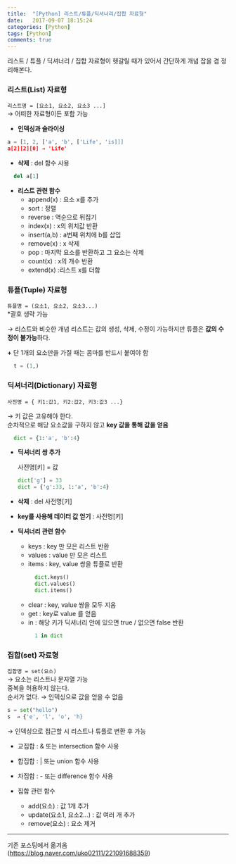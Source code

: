 ```yaml
---
title:  "[Python] 리스트/튜플/딕셔너리/집합 자료형"
date:   2017-09-07 18:15:24
categories: [Python]
tags: [Python]
comments: true
---
```



리스트 / 튜플 / 딕셔너리 / 집합 자료형이 헷갈릴 때가 있어서 간단하게 개념 잡을 겸 정리해본다.



### **리스트(List) 자료형**


`리스트명 = [요소1, 요소2, 요소3 ...]`  
→ 어떠한 자료형이든 포함 가능

* **인덱싱과 슬라이싱**

```python
a = [1, 2, ['a', 'b', ['Life', 'is]]]
a[2][2][0] → 'Life'
```


* **삭제** : del 함수 사용  
```python
  del a[1]
```


* **리스트 관련 함수**
  - append(x) : 요소 x를 추가
  - sort : 정렬
  - reverse : 역순으로 뒤집기
  - index(x) : x의 위치값 반환
  - insert(a,b) : a번째 위치에 b를 삽입
  - remove(x) : x 삭제
  - pop : 마지막 요소를 반환하고 그 요소는 삭제
  - count(x) : x의 개수 반환
  - extend(x) :리스트 x를 더함



### **튜플(Tuple) 자료형**  


`튜플명 = (요소1, 요소2, 요소3...)`  
*괄호 생략 가능  

→ 리스트와 비슷한 개념
 리스트는 값의 생성, 삭제, 수정이 가능하지만 튜플은 **값의 수정이 불가능**하다.  

**+** 단 1개의 요소만을 가질 때는 콤마를 반드시 붙여야 함

```Python
  t = (1,)
```  


### **딕셔너리(Dictionary) 자료형**  


`사전명 = { 키1:값1, 키2:값2, 키3:값3 ...}`  

  → 키 값은 고유해야 한다.  
순차적으로 해당 요소값을 구하지 않고 **key 값을 통해 값을 얻음**

```python
  dict = {1:'a', 'b':4}
```

* **딕셔너리 쌍 추가**  

   사전명[키] = 값

  ```Python
  dict['g'] = 33
  dict = {'g':33, 1:'a', 'b':4}
  ```

* **삭제** : del 사전명[키]  


* **key를 사용해 데이터 값 얻기** : 사전명[키]

* **딕셔너리 관련 함수**
   - keys : key 만 모은 리스트 반환
   - values : value 만 모은 리스트
   - items : key, value 쌍을 튜플로 반환
        ```Python
          dict.keys()
          dict.values()
          dict.items()
        ```
   - clear : key, value 쌍을 모두 지움
   - get : key로 value 를 얻음
   - in : 해당 키가 딕셔너리 안에 있으면 true / 없으면 false 반환
      ```Python
        1 in dict
      ```


### **집합(set) 자료형**  

`집합명 = set(요소)`  
 →  요소는 리스트나 문자열 가능  
    중복을 허용하지 않는다.  
    순서가 없다. → 인덱싱으로 값을 얻을 수 없음

```Python
s = set("hello")
s  → {'e', 'l', 'o', 'h}
```  
→ 인덱싱으로 접근할 시 리스트나 튜플로 변환 후 가능

* 교집합 : & 또는 intersection 함수 사용
* 합집합 : | 또는 union 함수 사용
* 차집합 : - 또는 difference 함수 사용

* 집합 관련 함수
   - add(요소) : 값 1개 추가
   - update(요소1, 요소2...) : 값 여러 개 추가
   - remove(요소) : 요소 제거




---
기존 포스팅에서 옮겨옴  
(<https://blog.naver.com/uko02111/221091688359>)
